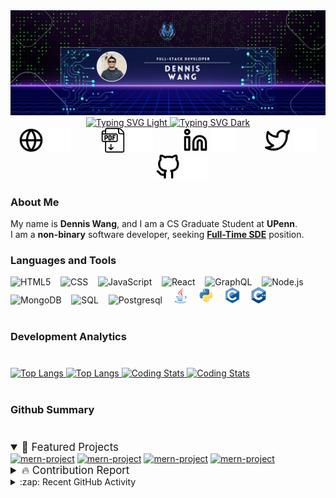 <div align="center">
  <img src="https://github.com/denniszwang/denniszwang/blob/main/img/banner.png" alt="banner">
</div>

<div align="center">
  <a href="https://readme-typing-svg.herokuapp.com#gh-light-mode-only">
    <img src="https://readme-typing-svg.herokuapp.com?font=Fira+Code&size=35&Duration=3000&pause=1000&color=000&center=true&vCenter=true&random=false&width=550&height=55&lines=Full-Stack+Web+Developer;Experienced+UI%2FUX+Designer;Computer+Science+Master" alt="Typing SVG Light" />
  </a>
  <a href="https://readme-typing-svg.herokuapp.com#gh-dark-mode-only">
    <img src="https://readme-typing-svg.herokuapp.com?font=Fira+Code&size=35&Duration=3000&pause=1000&color=fff&center=true&vCenter=true&random=false&width=550&height=55&lines=Full-Stack+Web+Developer;Experienced+UI%2FUX+Designer;Computer+Science+Master" alt="Typing SVG Dark" />
  </a>
</div>

<div align="center">
  <a href="https://denniszwang.github.io/#gh-light-mode-only"><img src="./img/globe-light.svg" alt="website" width="40"></a>
  <a href="https://denniszwang.github.io/#gh-dark-mode-only"><img src="./img/globe-dark.svg" alt="website" width="40"></a>
  &#8287;&#8287;&#8287;&#8287;&#8287;&#8287;&#8287;&#8287;&#8287;&#8287;
  <a href="https://www.dropbox.com/scl/fi/zfoi0zucnrwmo979zwe6k/Resume.pdf?rlkey=49u4zhq86345vzl45uzw35py5&dl=0#gh-light-mode-only"><img src="./img/file-light.svg" alt="website" width="40"></a>
  <a href="https://www.dropbox.com/scl/fi/zfoi0zucnrwmo979zwe6k/Resume.pdf?rlkey=49u4zhq86345vzl45uzw35py5&dl=0#gh-dark-mode-only"><img src="./img/file-dark.svg" alt="website" width="40"></a>
  &#8287;&#8287;&#8287;&#8287;&#8287;&#8287;&#8287;&#8287;&#8287;&#8287;
  <a href="https://linkedin.com/in/denniswang1011#gh-light-mode-only"><img src="./img/linkedin-light.svg" alt="website" width="40"></a>
  <a href="https://linkedin.com/in/denniswang1011#gh-dark-mode-only"><img src="./img/linkedin-dark.svg" alt="website" width="40"></a>
  &#8287;&#8287;&#8287;&#8287;&#8287;&#8287;&#8287;&#8287;&#8287;&#8287;
  <a href="https://x.com/coachdwang#gh-light-mode-only"><img src="./img/twitter-light.svg" alt="website" width="40"></a>
  <a href="https://x.com/coachdwang#gh-dark-mode-only"><img src="./img/twitter-dark.svg" alt="website" width="40"></a>
  &#8287;&#8287;&#8287;&#8287;&#8287;&#8287;&#8287;&#8287;&#8287;&#8287;
  <a href="https://github.com/denniszwang#gh-light-mode-only"><img src="./img/github-light.svg" alt="website" width="40"></a>
  <a href="https://github.com/denniszwang#gh-dark-mode-only"><img src="./img/github-dark.svg" alt="website" width="40"></a>
</div>

<h3> About Me</h3>
<div> My name is <b>Dennis Wang</b>, and I am a CS Graduate Student at <strong>UPenn</strong>.</div>
<div> I am a <b>non-binary</b> software developer, seeking <b><ins>Full-Time SDE</ins></b> position.</div>

<h3> Languages and Tools</h3>
<div>
  <img alt="HTML5" width="26px" src="https://cdn.jsdelivr.net/gh/devicons/devicon/icons/html5/html5-original.svg"/>
  &#8287;&#8287;
  <img alt="CSS" width="26px" src="https://cdn.jsdelivr.net/gh/devicons/devicon/icons/css3/css3-original.svg""/>
  &#8287;&#8287;
  <img alt="JavaScript" width="26px" src="https://cdn.jsdelivr.net/gh/devicons/devicon/icons/javascript/javascript-original.svg"/
  &#8287;&#8287;
  <img alt="Vue" width="26px" src="https://upload.wikimedia.org/wikipedia/commons/9/95/Vue.js_Logo_2.svg"/>
  &#8287;&#8287;
  <img alt="React" width="26px" src="https://cdn.jsdelivr.net/gh/devicons/devicon/icons/react/react-original.svg"/>
  &#8287;&#8287;
  <img alt="GraphQL" width="26px" src="https://cdn.jsdelivr.net/gh/devicons/devicon/icons/graphql/graphql-plain.svg"/>
  &#8287;&#8287;
  <img alt="Node.js" width="26px" src="https://cdn.jsdelivr.net/gh/devicons/devicon/icons/nodejs/nodejs-original.svg"/>
  &#8287;&#8287;
  <img alt="MongoDB" width="26px" src="https://cdn.jsdelivr.net/gh/devicons/devicon/icons/mongodb/mongodb-original.svg"/>
  &#8287;&#8287;
  <img alt="SQL" width="26px" src="https://cdn.jsdelivr.net/gh/devicons/devicon/icons/mysql/mysql-original.svg"/>
  &#8287;&#8287;
  <img alt="Postgresql" width="26px" src="https://upload.wikimedia.org/wikipedia/commons/2/29/Postgresql_elephant.svg"/>
  &#8287;&#8287;
  <img alt="Java" width="26px" src="https://raw.githubusercontent.com/devicons/devicon/master/icons/java/java-original.svg"/>
  &#8287;&#8287;
  <img alt="Python" width="26px" src="https://raw.githubusercontent.com/devicons/devicon/master/icons/python/python-original.svg"/>
  &#8287;&#8287;
  <img alt="C" width="26px" src="https://raw.githubusercontent.com/devicons/devicon/master/icons/c/c-original.svg"/>
  &#8287;&#8287;
  <img alt="C++" width="26px" src="https://raw.githubusercontent.com/devicons/devicon/master/icons/cplusplus/cplusplus-original.svg"/>
</div>

<h3 style="margin: 1vh 0;">Development Analytics</h3>
<div>
  <a href="https://github.com/anuraghazra/github-readme-stats#gh-dark-mode-only">
    <img src="https://github-readme-stats-dennis.vercel.app/api/top-langs/?username=denniszwang&langs_count=6&layout=compact&theme=github_dark&hide_border=true&card_width=495" alt="Top Langs" />
  </a>
  <a href="https://github.com/anuraghazra/github-readme-stats#gh-light-mode-only">
    <img src="https://github-readme-stats-dennis.vercel.app/api/top-langs/?username=denniszwang&langs_count=6&layout=compact&hide_border=true&card_width=495" alt="Top Langs" />
  </a>
  <a href="https://github.com/anuraghazra/github-readme-stats#gh-dark-mode-only">
    <img src="https://github-readme-stats-dennis.vercel.app/api/wakatime?username=denniszwang&langs_count=6&layout=compact&theme=github_dark&hide_border=true&custom_title=Monthly%20Coding%20Overview" alt="Coding Stats" />
  </a>
  <a href="https://github.com/anuraghazra/github-readme-stats#gh-light-mode-only">
    <img src="https://github-readme-stats-dennis.vercel.app/api/wakatime?username=denniszwang&langs_count=6&layout=compact&hide_border=true&custom_title=Monthly%20Coding%20Overview" alt="Coding Stats" />
  </a>
</div>

<h3 style="margin: 1vh 0;">Github Summary</h3>
<details open>
  <summary style="font-size: 1.2em;">📘 Featured Projects</summary>
  <div>
    <a href="https://github.com/denniszwang/GoFundMe#gh-dark-mode-only"><img width="278" src="https://github-readme-stats-dennis.vercel.app/api/pin/?username=denniszwang&repo=GoFundMe&theme=github_dark&hide_border=true" alt="mern-project"></a>
    <a href="https://github.com/denniszwang/GoFundMe#gh-light-mode-only"><img width="278" src="https://github-readme-stats-dennis.vercel.app/api/pin/?username=denniszwang&repo=GoFundMe&theme=github_light&hide_border=true" alt="mern-project"></a>
    <a href="https://github.com/denniszwang/DegreePlanner#gh-dark-mode-only"><img width="278" src="https://github-readme-stats-dennis.vercel.app/api/pin/?username=denniszwang&repo=DegreePlanner&theme=github_dark&hide_border=true" alt="mern-project"></a>
    <a href="https://github.com/denniszwang/DegreePlanner#gh-light-mode-only"><img width="278" src="https://github-readme-stats-dennis.vercel.app/api/pin/?username=denniszwang&repo=DegreePlanner&theme=github_light&hide_border=true" alt="mern-project"></a>
  </div>
</details>

<details>
  <summary style="font-size: 1.2em;">🔥 Contribution Report</summary>
  <div>
    <h3>Contribution Overview</h3> 
    <a href="https://github-readme-streak-stats.herokuapp.com#gh-dark-mode-only">
      <img src="https://github-readme-streak-stats-dennis.vercel.app?user=denniszwang&theme=github-dark-blue&hide_border=true" alt="GitHub Streak" />
    </a>
    <a href="https://github-readme-streak-stats.herokuapp.com#gh-light-mode-only">
      <img src="https://github-readme-streak-stats-dennis.vercel.app?user=denniszwang&hide_border=true" alt="GitHub Streak" />
    </a>
  </div>
  <div>
    <h3>Contribution Graph</h3>
    <a href="https://github.com/ashutosh00710/github-readme-activity-graph#gh-dark-mode-only"><img alt="Dennis's Activity Graph" src="https://github-readme-activity-graph.vercel.app/graph/?username=denniszwang&theme=github-dark&hide_border=true&custom_title=Dennis%20Wang's%20Contribution%20Graph" /></a>
    <a href="https://github.com/ashutosh00710/github-readme-activity-graph#gh-light-mode-only"><img alt="Dennis's Activity Graph" src="https://github-readme-activity-graph.vercel.app/graph/?username=denniszwang&bg_color=fff&color=000&title_color=000&line=ee7600&hide_border=true&custom_title=Dennis%20Wang's%20Contribution%20Graph" /></a>
  </div>
  <!-- <div>
  <h3> 🔥 Contributions in the last year</h3> 
    <img src="https://github.com/denniszwang/denniszwang/blob/output/github-contribution-grid-snake-dark.svg#gh-dark-mode-only" alt="Snake animation" />
    <img src="https://github.com/denniszwang/denniszwang/blob/output/github-contribution-grid-snake.svg#gh-light-mode-only" alt="Snake animation" />
  </div> -->
</details>

<details>
  <summary>:zap: Recent GitHub Activity</summary>
  
<!--RECENT_ACTIVITY:start-->
1. ⬆️ Pushed 1 commit(s) to [denniszwang/denniszwang](https://github.com/denniszwang/denniszwang)<br>
2. ⭐ Starred [Vinayak-09/Vinayak-09.github.io](https://github.com/Vinayak-09/Vinayak-09.github.io)<br>
3. ⬆️ Pushed 1 commit(s) to [denniszwang/GoFundMe](https://github.com/denniszwang/GoFundMe)<br>
4. ⬆️ Pushed 1 commit(s) to [denniszwang/GoFundMe](https://github.com/denniszwang/GoFundMe)<br>
5. ⬆️ Pushed 1 commit(s) to [denniszwang/denniszwang](https://github.com/denniszwang/denniszwang)<br>
<!--RECENT_ACTIVITY:end-->

</details>
